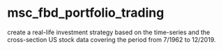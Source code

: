 # msc_fbd_portfolio_trading
 create a real-life investment strategy based on the time-series and the cross-section US stock data covering the period from 7/1962 to 12/2019.
